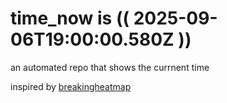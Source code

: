 # time_now is (( 2025-09-06T19:00:00.580Z ))

an automated repo that shows the currnent time

inspired by [breakingheatmap](https://github.com/breakingheatmap/breakingheatmap)